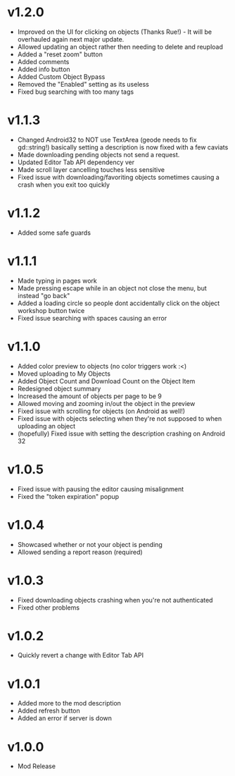# v1.2.0
- Improved on the UI for clicking on objects (Thanks Rue!) - It will be overhauled again next major update.
- Allowed updating an object rather then needing to delete and reupload
- Added a "reset zoom" button
- Added comments
- Added info button
- Added Custom Object Bypass
- Removed the "Enabled" setting as its useless
- Fixed bug searching with too many tags
# v1.1.3
- Changed Android32 to NOT use TextArea (geode needs to fix gd::string!) basically setting a description is now fixed with a few caviats
- Made downloading pending objects not send a request.
- Updated Editor Tab API dependency ver
- Made scroll layer cancelling touches less sensitive
- Fixed issue with downloading/favoriting objects sometimes causing a crash when you exit too quickly
# v1.1.2
- Added some safe guards
# v1.1.1
- Made typing in pages work
- Made pressing escape while in an object not close the menu, but instead "go back"
- Added a loading circle so people dont accidentally click on the object workshop button twice
- Fixed issue searching with spaces causing an error
# v1.1.0
- Added color preview to objects (no color triggers work :<)
- Moved uploading to My Objects
- Added Object Count and Download Count on the Object Item
- Redesigned object summary
- Increased the amount of objects per page to be 9
- Allowed moving and zooming in/out the object in the preview
- Fixed issue with scrolling for objects (on Android as well!)
- Fixed issue with objects selecting when they're not supposed to when uploading an object
- (hopefully) Fixed issue with setting the description crashing on Android 32
# v1.0.5 
- Fixed issue with pausing the editor causing misalignment
- Fixed the "token expiration" popup
# v1.0.4
- Showcased whether or not your object is pending
- Allowed sending a report reason (required)
# v1.0.3
- Fixed downloading objects crashing when you're not authenticated
- Fixed other problems
# v1.0.2
- Quickly revert a change with Editor Tab API
# v1.0.1
- Added more to the mod description
- Added refresh button
- Added an error if server is down
# v1.0.0
- Mod Release
